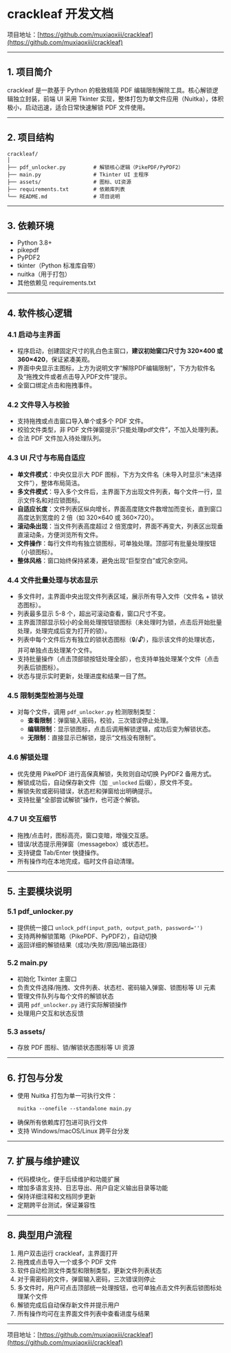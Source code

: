 # crackleaf 开发文档

项目地址：[https://github.com/muxiaoxiii/crackleaf](https://github.com/muxiaoxiii/crackleaf)

---

## 1. 项目简介

crackleaf 是一款基于 Python 的极致精简 PDF 编辑限制解除工具。核心解锁逻辑独立封装，前端 UI 采用 Tkinter 实现，整体打包为单文件应用（Nuitka），体积极小，启动迅速，适合日常快速解锁 PDF 文件使用。

---

## 2. 项目结构

```
crackleaf/
│
├── pdf_unlocker.py         # 解锁核心逻辑（PikePDF/PyPDF2）
├── main.py                 # Tkinter UI 主程序
├── assets/                 # 图标、UI资源
├── requirements.txt        # 依赖库列表
└── README.md               # 项目说明
```

---

## 3. 依赖环境

- Python 3.8+
- pikepdf
- PyPDF2
- tkinter（Python 标准库自带）
- nuitka（用于打包）
- 其他依赖见 requirements.txt

---

## 4. 软件核心逻辑

### 4.1 启动与主界面

- 程序启动，创建固定尺寸的乳白色主窗口，**建议初始窗口尺寸为 320×400 或 360×420**，保证紧凑美观。
- 界面中央显示主图标，上方为说明文字“解除PDF编辑限制”，下方为软件名及“拖拽文件或者点击导入PDF文件”提示。
- 全窗口绑定点击和拖拽事件。

### 4.2 文件导入与校验

- 支持拖拽或点击窗口导入单个或多个 PDF 文件。
- 校验文件类型，非 PDF 文件弹窗提示“只能处理pdf文件”，不加入处理列表。
- 合法 PDF 文件加入待处理队列。

### 4.3 UI 尺寸与布局自适应

- **单文件模式**：中央仅显示大 PDF 图标，下方为文件名（未导入时显示“未选择文件”），整体布局简洁。
- **多文件模式**：导入多个文件后，主界面下方出现文件列表，每个文件一行，显示文件名和对应锁图标。
- **自适应长度**：文件列表区纵向增长，界面高度随文件数增加而变长，直到窗口高度达到宽度的 2 倍（如 320×640 或 360×720）。
- **滚动条出现**：当文件列表高度超过 2 倍宽度时，界面不再变大，列表区出现垂直滚动条，方便浏览所有文件。
- **文件操作**：每行文件均有独立锁图标，可单独处理。顶部可有批量处理按钮（小锁图标）。
- **整体风格**：窗口始终保持紧凑，避免出现“巨型空白”或冗余空间。

### 4.4 文件批量处理与状态显示

- 多文件时，主界面中央出现文件列表区域，展示所有导入文件（文件名 + 锁状态图标）。
- 列表最多显示 5-8 个，超出可滚动查看，窗口尺寸不变。
- 主界面顶部显示较小的全局处理按钮锁图标（未处理时为锁，点击后开始批量处理，处理完成后变为打开的锁）。
- 列表中每个文件后方有独立的锁状态图标（🔒/🔓），指示该文件的处理状态，并可单独点击处理某个文件。
- 支持批量操作（点击顶部锁按钮处理全部），也支持单独处理某个文件（点击列表后锁图标）。
- 状态与提示实时更新，处理进度和结果一目了然。

### 4.5 限制类型检测与处理

- 对每个文件，调用 `pdf_unlocker.py` 检测限制类型：
  - **查看限制**：弹窗输入密码，校验，三次错误停止处理。
  - **编辑限制**：显示锁图标，点击后调用解锁逻辑，成功后变为解锁状态。
  - **无限制**：直接显示已解锁，提示“文档没有限制”。

### 4.6 解锁处理

- 优先使用 PikePDF 进行高保真解锁，失败则自动切换 PyPDF2 备用方式。
- 解锁成功后，自动保存新文件（加 `_unlocked` 后缀），原文件不变。
- 解锁失败或密码错误，状态栏和弹窗给出明确提示。
- 支持批量“全部尝试解锁”操作，也可逐个解锁。

### 4.7 UI 交互细节

- 拖拽/点击时，图标高亮，窗口变暗，增强交互感。
- 错误/状态提示用弹窗（messagebox）或状态栏。
- 支持键盘 Tab/Enter 快捷操作。
- 所有操作均在本地完成，临时文件自动清理。

---

## 5. 主要模块说明

### 5.1 pdf_unlocker.py

- 提供统一接口 `unlock_pdf(input_path, output_path, password='')`
- 支持两种解锁策略（PikePDF、PyPDF2），自动切换
- 返回详细的解锁结果（成功/失败/原因/输出路径）

### 5.2 main.py

- 初始化 Tkinter 主窗口
- 负责文件选择/拖拽、文件列表、状态栏、密码输入弹窗、锁图标等 UI 元素
- 管理文件队列与每个文件的解锁状态
- 调用 `pdf_unlocker.py` 进行实际解锁操作
- 处理用户交互和状态反馈

### 5.3 assets/

- 存放 PDF 图标、锁/解锁状态图标等 UI 资源

---

## 6. 打包与分发

- 使用 Nuitka 打包为单一可执行文件：
  ```
  nuitka --onefile --standalone main.py
  ```
- 确保所有依赖库打包进可执行文件
- 支持 Windows/macOS/Linux 跨平台分发

---

## 7. 扩展与维护建议

- 代码模块化，便于后续维护和功能扩展
- 增加多语言支持、日志导出、用户自定义输出目录等功能
- 保持详细注释和文档同步更新
- 定期跨平台测试，保证兼容性

---

## 8. 典型用户流程

1. 用户双击运行 crackleaf，主界面打开
2. 拖拽或点击导入一个或多个 PDF 文件
3. 软件自动检测文件类型和限制类型，更新文件列表状态
4. 对于需密码的文件，弹窗输入密码，三次错误则停止
5. 多文件时，用户可点击顶部统一处理按钮，也可单独点击文件列表后锁图标处理某个文件
6. 解锁完成后自动保存新文件并提示用户
7. 所有操作均可在主界面文件列表中查看进度与结果

---

项目地址：[https://github.com/muxiaoxiii/crackleaf](https://github.com/muxiaoxiii/crackleaf)